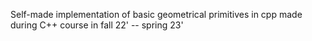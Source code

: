 Self-made implementation of basic geometrical primitives in cpp made during C++ course in fall 22' -- spring 23'
